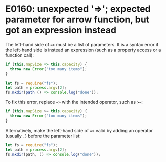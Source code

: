 # E0160: unexpected '=>'; expected parameter for arrow function, but got an expression instead

The left-hand side of `=>` must be a list of parameters. It is a syntax error if
the left-hand side is instead an expression (such as a property access or a
function call):

```javascript
if (this.mapSize => this.capacity) {
  throw new Error("too many items");
}

let fs = require("fs");
let path = process.argv[2];
fs.mkdir(path () => console.log("done"));
```

To fix this error, replace `=>` with the intended operator, such as `>=`:

```javascript
if (this.mapSize >= this.capacity) {
  throw new Error("too many items");
}
```

Alternatively, make the left-hand side of `=>` valid by adding an operator
(usually `,`) before the parameter list:

```javascript
let fs = require("fs");
let path = process.argv[2];
fs.mkdir(path, () => console.log("done"));
```
